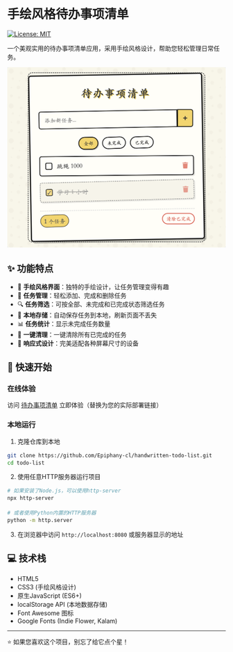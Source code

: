 # 手绘风格待办事项清单

[![License: MIT](https://img.shields.io/badge/License-MIT-yellow.svg)](https://opensource.org/licenses/MIT)

一个美观实用的待办事项清单应用，采用手绘风格设计，帮助您轻松管理日常任务。

![应用预览](./assets/preview.png)

## ✨ 功能特点

- 💫 **手绘风格界面**：独特的手绘设计，让任务管理变得有趣
- 📝 **任务管理**：轻松添加、完成和删除任务
- 🔍 **任务筛选**：可按全部、未完成和已完成状态筛选任务
- 💾 **本地存储**：自动保存任务到本地，刷新页面不丢失
- 📊 **任务统计**：显示未完成任务数量
- 🧹 **一键清理**：一键清除所有已完成的任务
- 📱 **响应式设计**：完美适配各种屏幕尺寸的设备

## 🚀 快速开始

### 在线体验

访问 [待办事项清单](https://epiphany-cl.github.io/handwritten-todo-list/) 立即体验（替换为您的实际部署链接）

### 本地运行

1. 克隆仓库到本地

```bash
git clone https://github.com/Epiphany-cl/handwritten-todo-list.git
cd todo-list
```

2. 使用任意HTTP服务器运行项目

```bash
# 如果安装了Node.js，可以使用http-server
npx http-server

# 或者使用Python内置的HTTP服务器
python -m http.server
```

3. 在浏览器中访问 `http://localhost:8080` 或服务器显示的地址

## 💻 技术栈

- HTML5
- CSS3 (手绘风格设计)
- 原生JavaScript (ES6+)
- localStorage API (本地数据存储)
- Font Awesome 图标
- Google Fonts (Indie Flower, Kalam)

---

⭐️ 如果您喜欢这个项目，别忘了给它点个星！